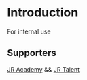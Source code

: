 # Introduction

For internal use

## Supporters

[JR Academy](https://jiangren.com.au) && [JR Talent](https://jrtalent.com.au)